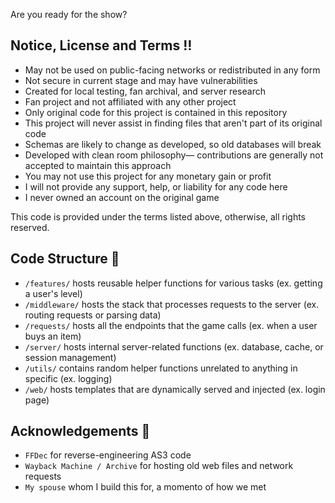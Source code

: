 Are you ready for the show?

## Notice, License and Terms ‼️
- May not be used on public-facing networks or redistributed in any form
- Not secure in current stage and may have vulnerabilities
- Created for local testing, fan archival, and server research
- Fan project and not affiliated with any other project
- Only original code for this project is contained in this repository
- This project will never assist in finding files that aren't part of its original code
- Schemas are likely to change as developed, so old databases will break
- Developed with clean room philosophy— contributions are generally not accepted to maintain this approach
- You may not use this project for any monetary gain or profit
- I will not provide any support, help, or liability for any code here
- I never owned an account on the original game

This code is provided under the terms listed above, otherwise, all rights reserved.

## Code Structure 💎
- `/features/` hosts reusable helper functions for various tasks (ex. getting a user's level)
- `/middleware/` hosts the stack that processes requests to the server (ex. routing requests or parsing data)
- `/requests/` hosts all the endpoints that the game calls (ex. when a user buys an item)
- `/server/` hosts internal server-related functions (ex. database, cache, or session management)
- `/utils/` contains random helper functions unrelated to anything in specific (ex. logging)
- `/web/` hosts templates that are dynamically served and injected (ex. login page)

## Acknowledgements 🥰
- `FFDec` for reverse-engineering AS3 code
- `Wayback Machine / Archive` for hosting old web files and network requests
- `My spouse` whom I build this for, a momento of how we met